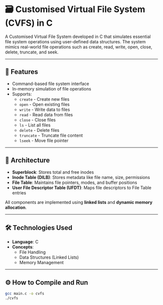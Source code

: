 # 🗃️ Customised Virtual File System (CVFS) in C

A Customised Virtual File System developed in C that simulates essential file system operations using user-defined data structures. The system mimics real-world file operations such as create, read, write, open, close, delete, truncate, and seek.

---

## 🚀 Features

- Command-based file system interface
- In-memory simulation of file operations
- Supports:
  - `create` - Create new files
  - `open` - Open existing files
  - `write` - Write data to files
  - `read` - Read data from files
  - `close` - Close files
  - `ls` - List all files
  - `delete` - Delete files
  - `truncate` - Truncate file content
  - `lseek` - Move file pointer

---

## 🧱 Architecture

- **Superblock**: Stores total and free inodes
- **Inode Table (DILB)**: Stores metadata like file name, size, permissions
- **File Table**: Maintains file pointers, modes, and buffer positions
- **User File Descriptor Table (UFDT)**: Maps file descriptors to File Table entries

All components are implemented using **linked lists** and **dynamic memory allocation**.

---

## 🛠 Technologies Used

- **Language**: C
- **Concepts**:
  - File Handling
  - Data Structures (Linked Lists)
  - Memory Management

---

## ⚙️ How to Compile and Run

```bash
gcc main.c -o cvfs
./cvfs
